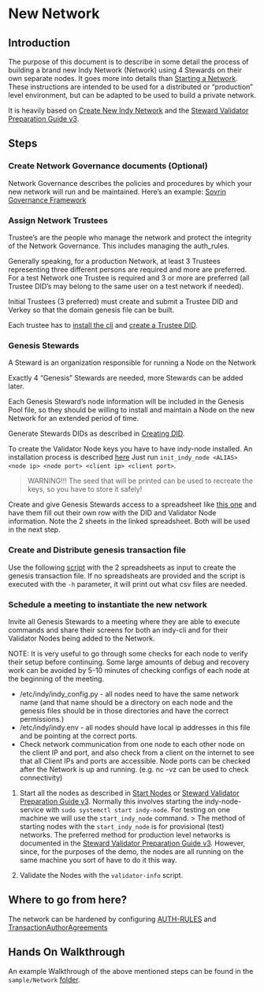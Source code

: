 # New Network

## Introduction

The purpose of this document is to describe in some detail the process of building a brand new Indy Network (Network) using 4 Stewards on their own separate nodes.
It goes more into details than [Starting a Network](../start-nodes.md).
These instructions are intended to be used for a distributed or “production” level environment, but can be adapted to be used to build a private network.

It is heavily based on [Create New Indy Network](https://docs.google.com/document/d/1XE2QOiGWuRzWdlxiI9LrG9Am9dCfPXBXnv52wGHorNE) and the [Steward Validator Preparation Guide v3](https://docs.google.com/document/d/18MNB7nEKerlcyZKof5AvGMy0GP9T82c4SWaxZkPzya4).

## Steps

### Create Network Governance documents (Optional)

   Network Governance describes the policies and procedures by which your new network will run and be maintained. Here’s an example: [Sovrin Governance Framework](https://docs.google.com/document/d/1K8l5MfXQWQtpT49-FHuYn_ZnRC5m0Nwk)


### Assign Network Trustees
   
   Trustee’s are the people who manage the network and protect the integrity of the Network Governance.  This includes managing the auth_rules.

   Generally speaking, for a production Network, at least 3 Trustees representing three different persons are required and more are preferred.  
   For a test Network one Trustee is required and 3 or more are preferred (all Trustee DID’s may belong to the same user on a test network if needed). 

   Initial Trustees (3 preferred) must create and submit a Trustee DID and Verkey so that the domain genesis file can be built.

   Each trustee has to [install the cli](./CLIInstall.md) and [create a Trustee DID](./CreateDID.md).


### Genesis Stewards

   A Steward is an organization responsible for running a Node on the Network

   Exactly 4 “Genesis” Stewards are needed, more Stewards can be added later.

   Each Genesis Steward’s node information will be included in the Genesis Pool file, so they should be willing to install and maintain a Node on the new Network for an extended period of time.

   Generate Stewards DIDs as described in [Creating DID](./CreateDID.md).
   
   To create the Validator Node keys you have to have indy-node installed.
   An installation process is described [here](../installation-and-configuration.md)
   Just run `init_indy_node <ALIAS> <node ip> <node port> <client ip> <client port>`.
   
   > WARNING!!! The seed that will be printed can be used to recreate the keys, so you have to store it safely!

   Create and give Genesis Stewards access to a spreadsheet like [this one](https://docs.google.com/spreadsheets/d/1LDduIeZp7pansd9deXeVSqGgdf0VdAHNMc7xYli3QAY/edit#gid=0) and have them fill out their own row with the DID and Validator Node information. Note the 2 sheets in the linked spreadsheet. Both will be used in the next step. 

### Create and Distribute genesis transaction file
   Use the following [script](https://github.com/sovrin-foundation/steward-tools/tree/master/create_genesis) with the 2 spreadsheets as input to create the genesis transaction file.
   If no spreadsheats are provided and the script is executed with the `-h` parameter, it will print out what csv files are needed.

### Schedule a meeting to instantiate the new network

   Invite all Genesis Stewards to a meeting where they are able to execute commands and share their screens for both an indy-cli and for their Validator Nodes being added to the Network.
    
   NOTE: It is very useful to go through some checks for each node to verify their setup before continuing. Some large amounts of debug and recovery work can be avoided by 5-10 minutes of checking configs of each node at the beginning of the meeting.
   + /etc/indy/indy_config.py - all nodes need to have the same network name (and that name should be a directory on each node and the  genesis files should be in those directories and have the correct permissions.)
   + /etc/indy/indy.env - all nodes should have local ip addresses in this file and be pointing at the correct ports.
   + Check network communication from one node to each other node on the client IP and port, and also check from a client on the internet to see that all Client IPs and ports are accessible. Node ports can be checked after the Network is up and running.  (e.g. nc -vz <IP> <port> can be used to check connectivity)

   1. Start all the nodes as described in [Start Nodes](../start-nodes.md) or [Steward Validator Preparation Guide v3](https://docs.google.com/document/d/18MNB7nEKerlcyZKof5AvGMy0GP9T82c4SWaxZkPzya4).
   Normally this involves starting the indy-node-service with `sudo systemctl start indy-node`.
   For testing on one machine we will use the `start_indy_node` command.
     > The method of starting nodes with the `start_indy_node` is for provisional (test) networks. The preferred method for production level networks is documented in the [Steward Validator Preparation Guide v3](https://docs.google.com/document/d/18MNB7nEKerlcyZKof5AvGMy0GP9T82c4SWaxZkPzya4).
     However, since, for the purposes of the demo, the nodes are all running on the same machine you sort of have to do it this way.
    
   2. Validate the Nodes with the `validator-info` script.

## Where to go from here?
The network can be hardened by configuring [AUTH-RULES](https://docs.google.com/document/d/1xk0A5FljKOZ2Fazri6J5mAfnYWXdOMl2LwrFK16MJIY/edit) and [TransactionAuthorAgreements](https://github.com/hyperledger/indy-plenum/blob/master/docs/source/transaction_author_agreement.md)

## Hands On Walkthrough

An example Walkthrough of the above mentioned steps can be found in the `sample/Network` [folder](../../../sample/Network/README.md).